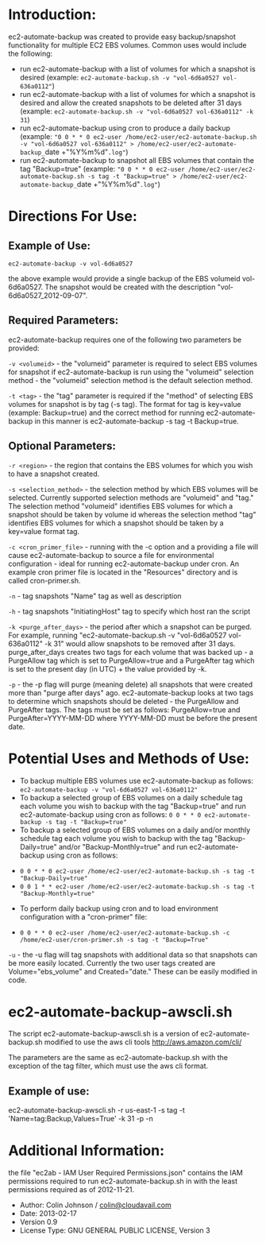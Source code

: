 # Introduction:
ec2-automate-backup was created to provide easy backup/snapshot functionality for multiple EC2 EBS volumes. Common uses would include the following:
* run ec2-automate-backup with a list of volumes for which a snapshot is desired (example: `ec2-automate-backup.sh -v "vol-6d6a0527 vol-636a0112"`)
* run ec2-automate-backup with a list of volumes for which a snapshot is desired and allow the created snapshots to be deleted after 31 days (example: `ec2-automate-backup.sh -v "vol-6d6a0527 vol-636a0112" -k 31`)
* run ec2-automate-backup using cron to produce a daily backup (example: `"0 0 * * 0 ec2-user /home/ec2-user/ec2-automate-backup.sh -v "vol-6d6a0527 vol-636a0112" > /home/ec2-user/ec2-automate-backup_`date +"%Y%m%d"`.log"`)
* run ec2-automate-backup to snapshot all EBS volumes that contain the tag "Backup=true" (example: `"0 0 * * 0 ec2-user /home/ec2-user/ec2-automate-backup.sh -s tag -t "Backup=true" > /home/ec2-user/ec2-automate-backup_`date +"%Y%m%d"`.log"`)

# Directions For Use:
## Example of Use:
`ec2-automate-backup -v vol-6d6a0527`

the above example would provide a single backup of the EBS volumeid vol-6d6a0527. The snapshot would be created with the description "vol-6d6a0527_2012-09-07".
## Required Parameters:
ec2-automate-backup requires one of the following two parameters be provided:

`-v <volumeid>` - the "volumeid" parameter is required to select EBS volumes for snapshot if ec2-automate-backup is run using the "volumeid" selection method - the "volumeid" selection method is the default selection method.
    
`-t <tag>` - the "tag" parameter is required if the "method" of selecting EBS volumes for snapshot is by tag (-s tag). The format for tag is key=value (example: Backup=true) and the correct method for running ec2-automate-backup in this manner is ec2-automate-backup -s tag -t Backup=true.
## Optional Parameters:
`-r <region>` - the region that contains the EBS volumes for which you wish to have a snapshot created.

`-s <selection_method>` - the selection method by which EBS volumes will be selected. Currently supported selection methods are "volumeid" and "tag." The selection method "volumeid" identifies EBS volumes for which a snapshot should be taken by volume id whereas the selection method "tag" identifies EBS volumes for which a snapshot should be taken by a key=value format tag.

`-c <cron_primer_file>` - running with the -c option and a providing a file will cause ec2-automate-backup to source a file for environmental configuration - ideal for running ec2-automate-backup under cron. An example cron primer file is located in the "Resources" directory and is called cron-primer.sh.

`-n` - tag snapshots "Name" tag as well as description

`-h` - tag snapshots "InitiatingHost" tag to specify which host ran the script

`-k <purge_after_days>` - the period after which a snapshot can be purged. For example, running "ec2-automate-backup.sh -v "vol-6d6a0527 vol-636a0112" -k 31" would allow snapshots to be removed after 31 days. purge_after_days creates two tags for each volume that was backed up - a PurgeAllow tag which is set to PurgeAllow=true and a PurgeAfter tag which is set to the present day (in UTC) + the value provided by -k.

`-p` - the -p flag will purge (meaning delete) all snapshots that were created more than "purge after days" ago. ec2-automate-backup looks at two tags to determine which snapshots should be deleted - the PurgeAllow and PurgeAfter tags. The tags must be set as follows: PurgeAllow=true and PurgeAfter=YYYY-MM-DD where YYYY-MM-DD must be before the present date.
# Potential Uses and Methods of Use:
* To backup multiple EBS volumes use ec2-automate-backup as follows: `ec2-automate-backup -v "vol-6d6a0527 vol-636a0112"`
* To backup a selected group of EBS volumes on a daily schedule tag each volume you wish to backup with the tag "Backup=true" and run ec2-automate-backup using cron as follows: `0 0 * * 0 ec2-automate-backup -s tag -t "Backup=true"`
* To backup a selected group of EBS volumes on a daily and/or monthly schedule tag each volume you wish to backup with the tag "Backup-Daily=true" and/or "Backup-Monthly=true" and run ec2-automate-backup using cron as follows:
 - `0 0 * * 0 ec2-user /home/ec2-user/ec2-automate-backup.sh -s tag -t "Backup-Daily=true"`
 - `0 0 1 * * ec2-user /home/ec2-user/ec2-automate-backup.sh -s tag -t "Backup-Monthly=true"`
* To perform daily backup using cron and to load environment configuration with a "cron-primer" file:
 - `0 0 * * 0 ec2-user /home/ec2-user/ec2-automate-backup.sh -c /home/ec2-user/cron-primer.sh -s tag -t "Backup=True"`

`-u` - the -u flag will tag snapshots with additional data so that snapshots can be more easily located. Currently the two user tags created are Volume="ebs_volume" and Created="date." These can be easily modified in code.

# ec2-automate-backup-awscli.sh

The script ec2-automate-backup-awscli.sh is a version of ec2-automate-backup.sh modified to use the aws cli tools http://aws.amazon.com/cli/

The parameters are the same as ec2-automate-backup.sh with the exception of the tag filter, which must use the aws cli format.

## Example of use:

 ec2-automate-backup-awscli.sh -r us-east-1 -s tag -t 'Name=tag:Backup,Values=True' -k 31 -p -n


# Additional Information:
the file "ec2ab - IAM User Required Permissions.json" contains the IAM permissions required to run ec2-automate-backup.sh in with the least permissions required as of 2012-11-21.

- Author: Colin Johnson / colin@cloudavail.com
- Date: 2013-02-17
- Version 0.9
- License Type: GNU GENERAL PUBLIC LICENSE, Version 3
